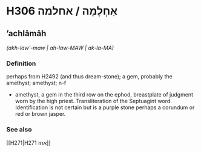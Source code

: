 # H306 אַחְלָמָה / אחלמה

## ʼachlâmâh

_(akh-law'-maw | ah-law-MAW | ak-la-MA)_

### Definition

perhaps from H2492 (and thus dream-stone); a gem, probably the amethyst; amethyst; n-f

- amethyst, a gem in the third row on the ephod, breastplate of judgment worn by the high priest. Transliteration of the Septuagint word. Identification is not certain but is a purple stone perhaps a corundum or red or brown jasper.

### See also

[[H271|H271 אחז]]
